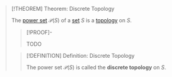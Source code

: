>[!THEOREM] Theorem: Discrete Topology
>
>The [power set](../../../Set%20Theory/Power%20Sets/Power%20Set.md) $\mathscr{P}(S)$ of a [set](../../../Set%20Theory/Set.md) $S$ is a [topology](../Topology.md) on $S$.
>
>>[!PROOF]-
>>
>>TODO
>>
>
>>[!DEFINITION] Definition: Discrete Topology
>>
>>The power set $\mathscr{P}(S)$ is called the **discrete topology** on $S$.
>>
>